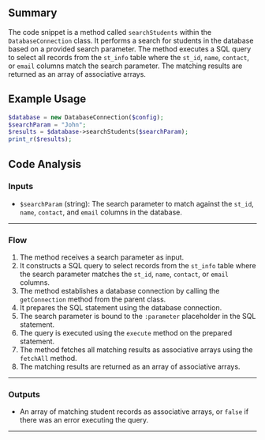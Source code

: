 ## Summary
The code snippet is a method called `searchStudents` within the `DatabaseConnection` class. It performs a search for students in the database based on a provided search parameter. The method executes a SQL query to select all records from the `st_info` table where the `st_id`, `name`, `contact`, or `email` columns match the search parameter. The matching results are returned as an array of associative arrays.

## Example Usage
```php
$database = new DatabaseConnection($config);
$searchParam = "John";
$results = $database->searchStudents($searchParam);
print_r($results);
```

## Code Analysis
### Inputs
- `$searchParam` (string): The search parameter to match against the `st_id`, `name`, `contact`, and `email` columns in the database.
___
### Flow
1. The method receives a search parameter as input.
2. It constructs a SQL query to select records from the `st_info` table where the search parameter matches the `st_id`, `name`, `contact`, or `email` columns.
3. The method establishes a database connection by calling the `getConnection` method from the parent class.
4. It prepares the SQL statement using the database connection.
5. The search parameter is bound to the `:parameter` placeholder in the SQL statement.
6. The query is executed using the `execute` method on the prepared statement.
7. The method fetches all matching results as associative arrays using the `fetchAll` method.
8. The matching results are returned as an array of associative arrays.
___
### Outputs
- An array of matching student records as associative arrays, or `false` if there was an error executing the query.
___
